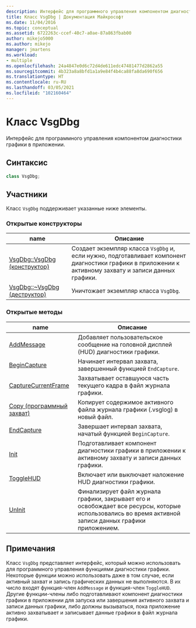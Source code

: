 ```yaml
---
description: Интерфейс для программного управления компонентом диагностики графики в приложении.
title: Класс VsgDbg | Документация Майкрософт
ms.date: 11/04/2016
ms.topic: conceptual
ms.assetid: 6722263c-ccef-40c7-a0ae-87a863fbab00
author: mikejo5000
ms.author: mikejo
manager: jmartens
ms.workload:
- multiple
ms.openlocfilehash: 24a4847e0d6c72d4de611edc47481477d2862a55
ms.sourcegitcommit: 4b323a8a8bfd1a1a9e84f4b4ca88fa8da690f656
ms.translationtype: HT
ms.contentlocale: ru-RU
ms.lasthandoff: 03/05/2021
ms.locfileid: "102160464"
---
```

# <a name="vsgdbg-class"></a>Класс VsgDbg
Интерфейс для программного управления компонентом диагностики графики в приложении.

## <a name="syntax"></a>Синтаксис

```C++
class VsgDbg;
```

## <a name="members"></a>Участники
 Класс `VsgDbg` поддерживает указанные ниже элементы.

### <a name="public-constructors"></a>Открытые конструкторы

|name|Описание|
|----------|-----------------|
|[VsgDbg::VsgDbg (конструктор)](vsgdbg-vsgdbg-constructor.md)|Создает экземпляр класса `VsgDbg` и, если нужно, подготавливает компонент диагностики графики в приложении к активному захвату и записи данных графики.|
|[VsgDbg::~VsgDbg (деструктор)](vsgdbg-tilde-vsgdbg-destructor.md)|Уничтожает экземпляр класса `VsgDbg`.|

### <a name="public-methods"></a>Открытые методы

|name|Описание|
|----------|-----------------|
|[AddMessage](addmessage.md)|Добавляет пользовательское сообщение на головной дисплей (HUD) диагностики графики.|
|[BeginCapture](begincapture.md)|Начинает интервал захвата, завершенный функцией `EndCapture`.|
|[CaptureCurrentFrame](capturecurrentframe.md)|Захватывает оставшуюся часть текущего кадра в файл журнала графики.|
|[Copy (программный захват)](copy-programmatic-capture.md)|Копирует содержимое активного файла журнала графики (.vsglog) в новый файл.|
|[EndCapture](endcapture.md)|Завершает интервал захвата, начатый функцией `BeginCapture`.|
|[Init](init.md)|Подготавливает компонент диагностики графики в приложении к активному захвату и записи данных графики.|
|[ToggleHUD](togglehud.md)|Включает или выключает наложение HUD диагностики графики.|
|[UnInit](uninit.md)|Финализирует файл журнала графики, закрывает его и освобождает все ресурсы, которые использовались во время активной записи данных графики приложением.|

## <a name="remarks"></a>Примечания
 Класс `VsgDbg` представляет интерфейс, который можно использовать для программного управления функциями диагностики графики. Некоторые функции можно использовать даже в том случае, если активный захват и запись графических данных не выполняются. В их число входят функция-член `AddMessage` и функция-член `ToggleHUD`. Другие функции-члены либо подготавливают компонент диагностики графики в приложении для запуска или завершения активного захвата и записи данных графики, либо должны вызываться, пока приложение активно захватывает и записывает данные графики в файл журнала графики.
